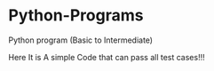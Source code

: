 # Python-Programs
Python program (Basic to Intermediate)

Here It is A simple Code that can pass all test cases!!!
